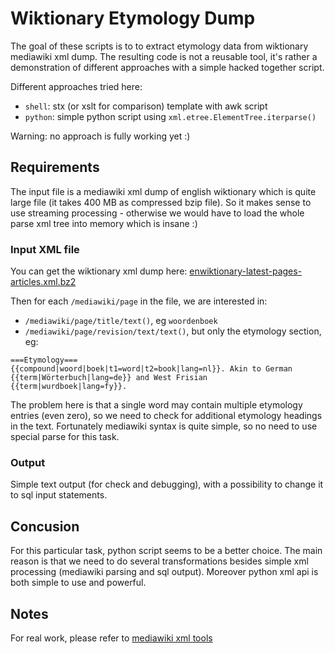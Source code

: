 # Wiktionary Etymology Dump

The goal of these scripts is to to extract etymology data from wiktionary
mediawiki xml dump. The resulting code is not a reusable tool, it's rather
a demonstration of different approaches with a simple hacked together script.

Different approaches tried here:

 * `shell`: stx (or xslt for comparison) template with awk script
 * `python`: simple python script using `xml.etree.ElementTree.iterparse()`

Warning: no approach is fully working yet :)

## Requirements

The input file is a mediawiki xml dump of english wiktionary which is quite
large file (it takes 400 MB as compressed bzip file). So it makes sense to use
streaming processing - otherwise we would have to load the whole parse xml tree
into memory which is insane :)

### Input XML file

You can get the wiktionary xml dump here:
[enwiktionary-latest-pages-articles.xml.bz2](http://dumps.wikimedia.org/enwiktionary/latest/enwiktionary-latest-pages-articles.xml.bz2)

Then for each `/mediawiki/page` in the file, we are interested in:

 * `/mediawiki/page/title/text()`, eg `woordenboek`
 * `/mediawiki/page/revision/text/text()`, but only the etymology section, eg:

```
===Etymology===
{{compound|woord|boek|t1=word|t2=book|lang=nl}}. Akin to German {{term|Wörterbuch|lang=de}} and West Frisian {{term|wurdboek|lang=fy}}.
```

The problem here is that a single word may contain multiple etymology entries
(even zero), so we need to check for additional etymology headings in the text.
Fortunately mediawiki syntax is quite simple, so no need to use special parse
for this task.

### Output

Simple text output (for check and debugging), with a possibility to change it
to sql input statements.

## Concusion

For this particular task, python script seems to be a better choice. The main
reason is that we need to do several transformations besides simple xml
processing (mediawiki parsing and sql output). Moreover python xml api is both
simple to use and powerful.

## Notes

For real work, please refer to
[mediawiki xml tools](https://meta.wikimedia.org/wiki/Data_dumps/Tools_for_importing)
